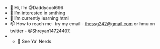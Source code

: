 - 👋 Hi, I’m @Daddycool696
- 👀 I’m interested in smthing
- 🌱 I’m currently learning html
- 📫 How to reach me- try my email - thessg242@gmail.com or hmu on twitter - @Shreyan14724407.
- - 💞️ See Ya' Nerds 
<!---
Daddycool696/Daddycool696 is a ✨ special ✨ repository because its `README.md` (this file) appears on your GitHub profile.
You can click the Preview link to take a look at your changes.
--->
